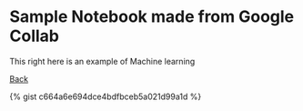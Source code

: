 # Sample Notebook made from Google Collab

This right here is an example of Machine learning   

[Back](readme.md)

{% gist c664a6e694dce4bdfbceb5a021d99a1d %}
